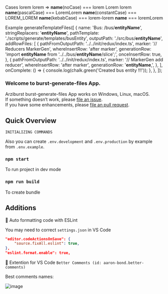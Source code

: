 
Cases
lorem lorem =>
__name__(noCase) === lorem Lorem lorem
__name__(pascalCase) === LoremLorem
__name__(constantCase) === LOREM_LOREM
__name__(kebabCase) === lorem-lorem
__name__ === loremLorem

Example
generateTemplateFiles([
    {
        name:            'Bus: /bus/__entityName__',
        stringReplacers: '__entityName__',
        pathTemplate:    './scripts/generate/templates/busEntity',
        outputPath:      './src/bus/__entityName__',
        addRowFiles:     [
            {
                pathFromOutputPath: '../../init/redux/index.ts',
                marker:             '// Reducers MarkerGen',
                whereInsertRow:     'after marker',
                generationRow:      'import __entityName__ from \'../../bus/__entityName__/slice\';',
                onceInsertRow:      true,
            },
            {
                pathFromOutputPath: '../../init/redux/index.ts',
                marker:             '// MarkerGen add reducer',
                whereInsertRow:     'after marker',
                generationRow:      '__entityName__,',
            },
        ],
        onComplete: () => {
            console.log(chalk.green('Created bus entity !!!'));
        },
    },
]);


### Welcome to burst-generate-files App.

Arziburst burst-generate-files App works on Windows, Linux, macOS.<br>
If something doesn’t work, please [file an issue](https://github.com/Belartale/burst-generate-files/issues/new).<br>
If you have some enhancements, please [file an pull request](https://github.com/Belartale/burst-generate-files/compare).<br>

## Quick Overview

```
INITIALIZING COMMANDS
```

Also you can create `.env.development` and `.env.production` by example from `.env.example`.

### `npm start`
To run project in dev mode

### `npm run build`
To create bundle

## Additions
📍 Auto formatting code with ESLint

You may need to correct `settings.json` in VS Code
```json
"editor.codeActionsOnSave": {
    "source.fixAll.eslint": true,
},
"eslint.format.enable": true,
```

📍 Extention for VS Code `Better Comments (id: aaron-bond.better-comments)`

Best comments names:

![image](https://user-images.githubusercontent.com/53538417/139050274-e7f87f9e-7d8c-4b9c-8ac2-8f65837850c2.png)
